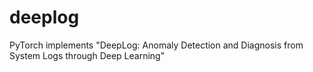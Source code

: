 # deeplog

PyTorch implements "DeepLog: Anomaly Detection and Diagnosis from System Logs through Deep Learning"
